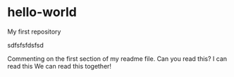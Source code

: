 # hello-world
My first repository
 
sdfsfsfdsfsd
 
Commenting on the first section of my readme file.
Can you read this?
I can read this
We can read this together!
 
